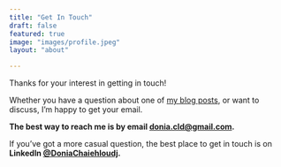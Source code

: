 ```yaml
---
title: "Get In Touch"
draft: false
featured: true
image: "images/profile.jpeg"
layout: "about"

---
```



Thanks for your interest in getting in touch!

Whether you have a question about one of [my blog posts](https://doniacld.com/blog), or want to discuss, I’m happy to get your email.

**The best way to reach me is by email donia.cld@gmail.com.**

If you’ve got a more casual question, the best place to get in touch is on **LinkedIn [@DoniaChaiehloudj](https://linkedin.com/in/donia-chaiehloudj).**